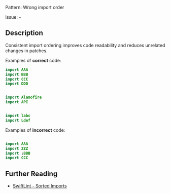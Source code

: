 Pattern: Wrong import order

Issue: -

## Description

Consistent import ordering improves code readability and reduces unrelated changes in patches.

Examples of **correct** code:
```swift
import AAA
import BBB
import CCC
import DDD


import Alamofire
import API


import labc
import Ldef

```
Examples of **incorrect** code:
```swift

import AAA
import ZZZ
import ↓BBB
import CCC

```

## Further Reading

* [SwiftLint - Sorted Imports](https://realm.github.io/SwiftLint/sorted_imports.html)